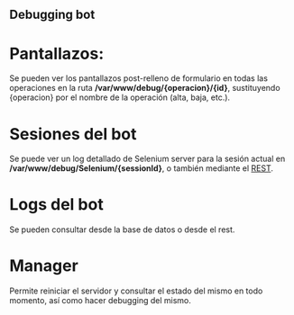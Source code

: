 Debugging bot
-------
Pantallazos:
====
Se pueden ver los pantallazos post-relleno de formulario en todas las operaciones en la ruta 
**/var/www/debug/{operacion}/{id}**, sustituyendo {operacion} por el nombre de la operación (alta, baja, etc.).

Sesiones del bot
=======
Se puede ver un log detallado de Selenium server para la sesión actual en 
**/var/www/debug/Selenium/{sessionId}**, o también mediante el [REST](/rest/bot/logs/selenium/GET.md).

Logs del bot
======
Se pueden consultar desde la base de datos o desde el rest.

Manager 
====
Permite reiniciar el servidor y consultar el estado del mismo en todo momento,
así como hacer debugging del mismo.